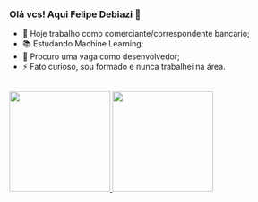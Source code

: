 ### Olá vcs! Aqui Felipe Debiazi 👋

- 🔭 Hoje trabalho como comerciante/correspondente bancario;
- 📚 Estudando Machine Learning;  
- 🔎 Procuro uma vaga como desenvolvedor;
- ⚡ Fato curioso, sou formado e nunca trabalhei na área.  
##
<a href="https://github.com/felipedebiazi">
  <img height="180em" src="https://github-readme-stats.vercel.app/api?username=felipedebiazi&show_icons=true&theme=dark&include_all_commits=true&count_private=true"/>
  <img height="180em" src="https://github-readme-stats.vercel.app/api/top-langs/?username=felipedebiazi&layout=compact&langs_count=7&theme=dark"/>
</div>

<!--
**felipedebiazi/felipedebiazi** is a ✨ _special_ ✨ repository because its `README.md` (this file) appears on your GitHub profile.

Here are some ideas to get you started:

- 🔭 I’m currently working on ...
- 🌱 I’m currently learning ...
- 👯 I’m looking to collaborate on ...
- 🤔 I’m looking for help with ...
- 💬 Ask me about ...
- 📫 How to reach me: ...
- 😄 Pronouns: ...
- ⚡ Fun fact: ...
-->
